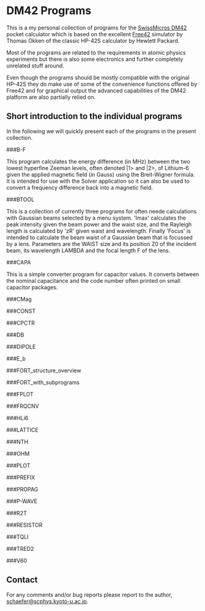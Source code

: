 # DM42 Programs

This is a my personal collection of programs for the [SwissMicros
DM42](https://www.swissmicros.com/product/dm42) pocket calculator which is
based on the excellent [Free42](https://github.com/thomasokken/free42)
simulator by Thomas Okken of the classic HP-42S calculator by Hewlett Packard.

Most of the programs are related to the requirements in atomic physics
experiments but there is also some electronics and further completely
unrelated stuff around.

Even though the programs should be mostly compatible with the original HP-42S
they do make use of some of the convenience functions offered by Free42 and
for graphical output the advanced capabilities of the DM42 platform are also
partially relied on.

## Short introduction to the individual programs

In the following we will quickly present each of the programs in the present
collection.

###B-F

This program calculates the energy difference (in MHz) between the two lowest
hyperfine Zeeman levels, often denoted |1> and |2>, of Lithium-6 given the
applied magnetic field (in Gauss) using the Breit-Wigner formula. It is
intended for use with the Solver application so it can also be used to convert
a frequency difference back into a magnetic field.

###BTOOL

This is a collection of currently three programs for often neede calculations
with Gaussian beams selected by a menu system. 'Imax' calculates the peak
intensity given the beam power and the waist size, and the Rayleigh length is
calculated by 'zR' given waist and wavelength. Finally 'Focus' is intended to
calculate the beam waist of a Gaussian beam that is focussed by a lens.
Parameters are the WAIST size and its position Z0 of the incident beam, its
wavelength LAMBDA and the focal length F of the lens.

###CAPA

This is a simple converter program for capacitor values. It converts between
the nominal capacitance and the code number often printed on small capacitor
packages.

###CMag

###CONST

###CPCTR

###DB

###DIPOLE

###E_b

###FORT_structure_overview

###FORT_with_subprograms

###FPLOT

###FRQCNV

###HLi6

###LATTICE

###NTH

###OHM

###PLOT

###PREFIX

###PROPAG

###P-WAVE

###R2T

###RESISTOR

###TQLI

###TRED2

###V60

## Contact

For any comments and/or bug reports please report to the author, schaefer@scphys.kyoto-u.ac.jp.
